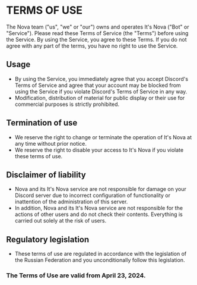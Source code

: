 # TERMS OF USE
The Nova team ("us", "we" or "our") owns and operates It's Nova ("Bot" or "Service"). Please read these Terms of Service (the "Terms") before using the Service. By using the Service, you agree to these Terms. If you do not agree with any part of the terms, you have no right to use the Service.

## Usage
- By using the Service, you immediately agree that you accept Discord's Terms of Service and agree that your account may be blocked from using the Service if you violate Discord's Terms of Service in any way.
- Modification, distribution of material for public display or their use for commercial purposes is strictly prohibited.

## Termination of use
- We reserve the right to change or terminate the operation of It's Nova at any time without prior notice.
- We reserve the right to disable your access to It's Nova if you violate these terms of use.

## Disclaimer of liability
- Nova and its It's Nova service are not responsible for damage on your Discord server due to incorrect configuration of functionality or inattention of the administration of this server.
- In addition, Nova and its It's Nova service are not responsible for the actions of other users and do not check their contents. Everything is carried out solely at the risk of users.

## Regulatory legislation
- These terms of use are regulated in accordance with the legislation of the Russian Federation and you unconditionally follow this legislation.

### The Terms of Use are valid from April 23, 2024.
